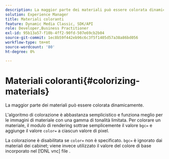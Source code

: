 ```yaml
---
description: La maggior parte dei materiali può essere colorata dinamicamente.
solution: Experience Manager
title: Materiali coloranti
feature: Dynamic Media Classic, SDK/API
role: Developer,Business Practitioner
exl-id: 95b13a57-f10b-4ff2-90fd-507e69cb2b04
source-git-commit: 1ec8b59f442eb96c6c3f5f1405d57a38a86bd056
workflow-type: tm+mt
source-wordcount: '80'
ht-degree: 0%

---
```


# Materiali coloranti{#colorizing-materials}

La maggior parte dei materiali può essere colorata dinamicamente.

L&#39;algoritmo di colorazione è abbastanza semplicistico e funziona meglio per le immagini di materiale con una gamma di tonalità limitata. Per colorare un materiale, il modulo di rendering sottrae semplicemente il valore `bgc=` e aggiunge il valore `color=` a ciascun valore di pixel.

La colorazione è disabilitata se `color=` non è specificato. `bgc=` è ignorato dai materiali dei cabinet; viene invece utilizzato il valore del colore di base incorporato nel  [!DNL vnc] file .
